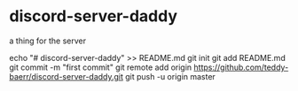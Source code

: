 # discord-server-daddy
a thing for the server

echo "# discord-server-daddy" >> README.md
git init
git add README.md
git commit -m "first commit"
git remote add origin https://github.com/teddy-baerr/discord-server-daddy.git
git push -u origin master
